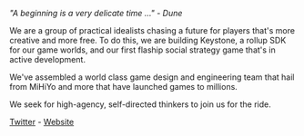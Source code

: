 _"A beginning is a very delicate time ..." - Dune_

We are a group of practical idealists chasing a future for players that's more creative and more free. 
To do this, we are building Keystone, a rollup SDK for our game worlds, and our first flaship social strategy game that's in active development. 

We've assembled a world class game design and engineering team that hail from MiHiYo and more that have launched games to millions. 

We seek for high-agency, self-directed thinkers to join us for the ride.

[Twitter](https://twitter.com/0xcurio) - [Website](https://www.curio.gg/)
